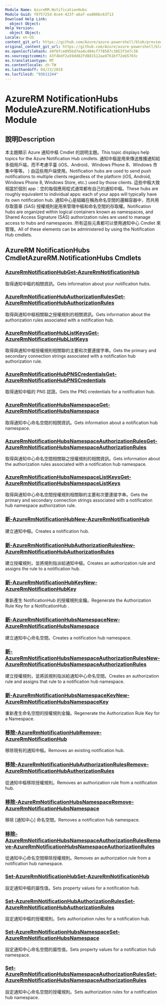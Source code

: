 ```yaml
---
Module Name: AzureRM.NotificationHubs
Module Guid: f875725d-8ce4-423f-a6af-ea880bc63f13
Download Help Link:
  object Object: 
Help Version:
  object Object: 
Locale: en-US
content_git_url: https://github.com/Azure/azure-powershell/blob/preview/src/ResourceManager/NotificationHubs/Commands.NotificationHubs/help/AzureRM.NotificationHubs.md
original_content_git_url: https://github.com/Azure/azure-powershell/blob/preview/src/ResourceManager/NotificationHubs/Commands.NotificationHubs/help/AzureRM.NotificationHubs.md
ms.openlocfilehash: e9f6fce095bd7ea4c494cf778587c3853f347c38
ms.sourcegitcommit: 43f4bdf2a59dd82fd881512aa9761bf72eb5703c
ms.translationtype: MT
ms.contentlocale: zh-TW
ms.lasthandoff: 04/23/2019
ms.locfileid: "93611244"
---
```

# <span data-ttu-id="cd4fd-101">AzureRM NotificationHubs Module</span><span class="sxs-lookup"><span data-stu-id="cd4fd-101">AzureRM.NotificationHubs Module</span></span>
## <span data-ttu-id="cd4fd-102">說明</span><span class="sxs-lookup"><span data-stu-id="cd4fd-102">Description</span></span>
<span data-ttu-id="cd4fd-103">本主題顯示 Azure 通知中樞 Cmdlet 的說明主題。</span><span class="sxs-lookup"><span data-stu-id="cd4fd-103">This topic displays help topics for the Azure Notification Hub cmdlets.</span></span> <span data-ttu-id="cd4fd-104">通知中樞是用來傳送推播通知給多個用戶端，而不考慮平臺 (iOS、Android、Windows Phone 8、Windows 市集中等等。 ) 由這些用戶端使用。</span><span class="sxs-lookup"><span data-stu-id="cd4fd-104">Notification hubs are used to send push notifications to multiple clients regardless of the platform (iOS, Android, Windows Phone 8, Windows Store, etc.) used by those clients.</span></span> <span data-ttu-id="cd4fd-105">這些中樞大致相當於個別 app：您的每個應用程式通常都有自己的通知中樞。</span><span class="sxs-lookup"><span data-stu-id="cd4fd-105">These hubs are roughly equivalent to individual apps: each of your apps will typically have its own notification hub.</span></span> <span data-ttu-id="cd4fd-106">通知中心是組織在稱為命名空間的邏輯容器中，而共用存取簽章 (SAS) 授權規則是用來管理中樞和命名空間的存取權。</span><span class="sxs-lookup"><span data-stu-id="cd4fd-106">Notification hubs are organized within logical containers known as namespaces, and Shared Access Signature (SAS) authorization rules are used to manage access to hubs and namespaces.</span></span> <span data-ttu-id="cd4fd-107">所有這些元素都可以使用通知中心 Cmdlet 來管理。</span><span class="sxs-lookup"><span data-stu-id="cd4fd-107">All of these elements can be administered by using the Notification Hub cmdlets.</span></span>

## <span data-ttu-id="cd4fd-108">AzureRM NotificationHubs Cmdlet</span><span class="sxs-lookup"><span data-stu-id="cd4fd-108">AzureRM.NotificationHubs Cmdlets</span></span>
### [<span data-ttu-id="cd4fd-109">AzureRmNotificationHub</span><span class="sxs-lookup"><span data-stu-id="cd4fd-109">Get-AzureRmNotificationHub</span></span>](Get-AzureRmNotificationHub.md)
<span data-ttu-id="cd4fd-110">取得通知中樞的相關資訊。</span><span class="sxs-lookup"><span data-stu-id="cd4fd-110">Gets information about your notification hubs.</span></span>

### [<span data-ttu-id="cd4fd-111">AzureRmNotificationHubAuthorizationRules</span><span class="sxs-lookup"><span data-stu-id="cd4fd-111">Get-AzureRmNotificationHubAuthorizationRules</span></span>](Get-AzureRmNotificationHubAuthorizationRules.md)
<span data-ttu-id="cd4fd-112">取得與通知中樞相關聯之授權規則的相關資訊。</span><span class="sxs-lookup"><span data-stu-id="cd4fd-112">Gets information about the authorization rules associated with a notification hub.</span></span>

### [<span data-ttu-id="cd4fd-113">AzureRmNotificationHubListKeys</span><span class="sxs-lookup"><span data-stu-id="cd4fd-113">Get-AzureRmNotificationHubListKeys</span></span>](Get-AzureRmNotificationHubListKeys.md)
<span data-ttu-id="cd4fd-114">取得與通知中樞授權規則相關聯的主要和次要連接字串。</span><span class="sxs-lookup"><span data-stu-id="cd4fd-114">Gets the primary and secondary connection strings associated with a notification hub authorization rule.</span></span>

### [<span data-ttu-id="cd4fd-115">AzureRmNotificationHubPNSCredentials</span><span class="sxs-lookup"><span data-stu-id="cd4fd-115">Get-AzureRmNotificationHubPNSCredentials</span></span>](Get-AzureRmNotificationHubPNSCredentials.md)
<span data-ttu-id="cd4fd-116">取得通知中樞的 PNS 認證。</span><span class="sxs-lookup"><span data-stu-id="cd4fd-116">Gets the PNS credentials for a notification hub.</span></span>

### [<span data-ttu-id="cd4fd-117">AzureRmNotificationHubsNamespace</span><span class="sxs-lookup"><span data-stu-id="cd4fd-117">Get-AzureRmNotificationHubsNamespace</span></span>](Get-AzureRmNotificationHubsNamespace.md)
<span data-ttu-id="cd4fd-118">取得通知中心命名空間的相關資訊。</span><span class="sxs-lookup"><span data-stu-id="cd4fd-118">Gets information about a notification hub namespace.</span></span>

### [<span data-ttu-id="cd4fd-119">AzureRmNotificationHubsNamespaceAuthorizationRules</span><span class="sxs-lookup"><span data-stu-id="cd4fd-119">Get-AzureRmNotificationHubsNamespaceAuthorizationRules</span></span>](Get-AzureRmNotificationHubsNamespaceAuthorizationRules.md)
<span data-ttu-id="cd4fd-120">取得與通知中心命名空間相關聯之授權規則的相關資訊。</span><span class="sxs-lookup"><span data-stu-id="cd4fd-120">Gets information about the authorization rules associated with a notification hub namespace.</span></span>

### [<span data-ttu-id="cd4fd-121">AzureRmNotificationHubsNamespaceListKeys</span><span class="sxs-lookup"><span data-stu-id="cd4fd-121">Get-AzureRmNotificationHubsNamespaceListKeys</span></span>](Get-AzureRmNotificationHubsNamespaceListKeys.md)
<span data-ttu-id="cd4fd-122">取得與通知中心命名空間授權規則相關聯的主要和次要連接字串。</span><span class="sxs-lookup"><span data-stu-id="cd4fd-122">Gets the primary and secondary connection strings associated with a notification hub namespace authorization rule.</span></span>

### [<span data-ttu-id="cd4fd-123">新-AzureRmNotificationHub</span><span class="sxs-lookup"><span data-stu-id="cd4fd-123">New-AzureRmNotificationHub</span></span>](New-AzureRmNotificationHub.md)
<span data-ttu-id="cd4fd-124">建立通知中樞。</span><span class="sxs-lookup"><span data-stu-id="cd4fd-124">Creates a notification hub.</span></span>

### [<span data-ttu-id="cd4fd-125">新-AzureRmNotificationHubAuthorizationRules</span><span class="sxs-lookup"><span data-stu-id="cd4fd-125">New-AzureRmNotificationHubAuthorizationRules</span></span>](New-AzureRmNotificationHubAuthorizationRules.md)
<span data-ttu-id="cd4fd-126">建立授權規則，並將規則指派給通知中樞。</span><span class="sxs-lookup"><span data-stu-id="cd4fd-126">Creates an authorization rule and assigns the rule to a notification hub.</span></span>

### [<span data-ttu-id="cd4fd-127">新-AzureRmNotificationHubKey</span><span class="sxs-lookup"><span data-stu-id="cd4fd-127">New-AzureRmNotificationHubKey</span></span>](New-AzureRmNotificationHubKey.md)
<span data-ttu-id="cd4fd-128">重新產生 NotificationHub 的授權規則金鑰。</span><span class="sxs-lookup"><span data-stu-id="cd4fd-128">Regenerate the Authorization Rule Key for a NotificationHub .</span></span>

### [<span data-ttu-id="cd4fd-129">新-AzureRmNotificationHubsNamespace</span><span class="sxs-lookup"><span data-stu-id="cd4fd-129">New-AzureRmNotificationHubsNamespace</span></span>](New-AzureRmNotificationHubsNamespace.md)
<span data-ttu-id="cd4fd-130">建立通知中心命名空間。</span><span class="sxs-lookup"><span data-stu-id="cd4fd-130">Creates a notification hub namespace.</span></span>

### [<span data-ttu-id="cd4fd-131">新-AzureRmNotificationHubsNamespaceAuthorizationRules</span><span class="sxs-lookup"><span data-stu-id="cd4fd-131">New-AzureRmNotificationHubsNamespaceAuthorizationRules</span></span>](New-AzureRmNotificationHubsNamespaceAuthorizationRules.md)
<span data-ttu-id="cd4fd-132">建立授權規則，並將該規則指派給通知中心命名空間。</span><span class="sxs-lookup"><span data-stu-id="cd4fd-132">Creates an authorization rule and assigns that rule to a notification hub namespace.</span></span>

### [<span data-ttu-id="cd4fd-133">新-AzureRmNotificationHubsNamespaceKey</span><span class="sxs-lookup"><span data-stu-id="cd4fd-133">New-AzureRmNotificationHubsNamespaceKey</span></span>](New-AzureRmNotificationHubsNamespaceKey.md)
<span data-ttu-id="cd4fd-134">重新產生命名空間的授權規則金鑰。</span><span class="sxs-lookup"><span data-stu-id="cd4fd-134">Regenerate the Authorization Rule Key for a Namespace.</span></span>

### [<span data-ttu-id="cd4fd-135">移除-AzureRmNotificationHub</span><span class="sxs-lookup"><span data-stu-id="cd4fd-135">Remove-AzureRmNotificationHub</span></span>](Remove-AzureRmNotificationHub.md)
<span data-ttu-id="cd4fd-136">移除現有的通知中樞。</span><span class="sxs-lookup"><span data-stu-id="cd4fd-136">Removes an existing notification hub.</span></span>

### [<span data-ttu-id="cd4fd-137">移除-AzureRmNotificationHubAuthorizationRules</span><span class="sxs-lookup"><span data-stu-id="cd4fd-137">Remove-AzureRmNotificationHubAuthorizationRules</span></span>](Remove-AzureRmNotificationHubAuthorizationRules.md)
<span data-ttu-id="cd4fd-138">從通知中樞移除授權規則。</span><span class="sxs-lookup"><span data-stu-id="cd4fd-138">Removes an authorization rule from a notification hub.</span></span>

### [<span data-ttu-id="cd4fd-139">移除-AzureRmNotificationHubsNamespace</span><span class="sxs-lookup"><span data-stu-id="cd4fd-139">Remove-AzureRmNotificationHubsNamespace</span></span>](Remove-AzureRmNotificationHubsNamespace.md)
<span data-ttu-id="cd4fd-140">移除 [通知中心] 命名空間。</span><span class="sxs-lookup"><span data-stu-id="cd4fd-140">Removes a notification hub namespace.</span></span>

### [<span data-ttu-id="cd4fd-141">移除-AzureRmNotificationHubsNamespaceAuthorizationRules</span><span class="sxs-lookup"><span data-stu-id="cd4fd-141">Remove-AzureRmNotificationHubsNamespaceAuthorizationRules</span></span>](Remove-AzureRmNotificationHubsNamespaceAuthorizationRules.md)
<span data-ttu-id="cd4fd-142">從通知中心命名空間移除授權規則。</span><span class="sxs-lookup"><span data-stu-id="cd4fd-142">Removes an authorization rule from a notification hub namespace.</span></span>

### [<span data-ttu-id="cd4fd-143">Set-AzureRmNotificationHub</span><span class="sxs-lookup"><span data-stu-id="cd4fd-143">Set-AzureRmNotificationHub</span></span>](Set-AzureRmNotificationHub.md)
<span data-ttu-id="cd4fd-144">設定通知中樞的屬性值。</span><span class="sxs-lookup"><span data-stu-id="cd4fd-144">Sets property values for a notification hub.</span></span>

### [<span data-ttu-id="cd4fd-145">Set-AzureRmNotificationHubAuthorizationRules</span><span class="sxs-lookup"><span data-stu-id="cd4fd-145">Set-AzureRmNotificationHubAuthorizationRules</span></span>](Set-AzureRmNotificationHubAuthorizationRules.md)
<span data-ttu-id="cd4fd-146">設定通知中樞的授權規則。</span><span class="sxs-lookup"><span data-stu-id="cd4fd-146">Sets authorization rules for a notification hub.</span></span>

### [<span data-ttu-id="cd4fd-147">Set-AzureRmNotificationHubsNamespace</span><span class="sxs-lookup"><span data-stu-id="cd4fd-147">Set-AzureRmNotificationHubsNamespace</span></span>](Set-AzureRmNotificationHubsNamespace.md)
<span data-ttu-id="cd4fd-148">設定通知中心命名空間的屬性值。</span><span class="sxs-lookup"><span data-stu-id="cd4fd-148">Sets property values for a notification hub namespace.</span></span>

### [<span data-ttu-id="cd4fd-149">Set-AzureRmNotificationHubsNamespaceAuthorizationRules</span><span class="sxs-lookup"><span data-stu-id="cd4fd-149">Set-AzureRmNotificationHubsNamespaceAuthorizationRules</span></span>](Set-AzureRmNotificationHubsNamespaceAuthorizationRules.md)
<span data-ttu-id="cd4fd-150">設定通知中心命名空間的授權規則。</span><span class="sxs-lookup"><span data-stu-id="cd4fd-150">Sets authorization rules for a notification hub namespace.</span></span>

